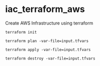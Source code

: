 # iac_terraform_aws
Create AWS Infrastructure using terraform

```
terraform init
```

```
terraform plan -var-file=input.tfvars
```

```
terraform apply -var-file=input.tfvars
```

```
terraform destroy -var-file=input.tfvars
```